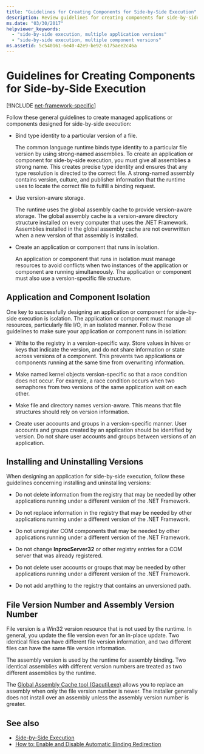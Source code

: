 ```yaml
---
title: "Guidelines for Creating Components for Side-by-Side Execution"
description: Review guidelines for creating components for side-by-side execution. For example, bind type identity to a certain file version, or use version-aware storage.
ms.date: "03/30/2017"
helpviewer_keywords:
  - "side-by-side execution, multiple application versions"
  - "side-by-side execution, multiple component versions"
ms.assetid: 5c540161-6e40-42e9-be92-6175aee2c46a
---
```

# Guidelines for Creating Components for Side-by-Side Execution

[!INCLUDE [net-framework-specific](../includes/net-framework-specific.md)]

Follow these general guidelines to create managed applications or components designed for side-by-side execution:

- Bind type identity to a particular version of a file.

     The common language runtime binds type identity to a particular file version by using strong-named assemblies. To create an application or component for side-by-side execution, you must give all assemblies a strong name. This creates precise type identity and ensures that any type resolution is directed to the correct file. A strong-named assembly contains version, culture, and publisher information that the runtime uses to locate the correct file to fulfill a binding request.

- Use version-aware storage.

     The runtime uses the global assembly cache to provide version-aware storage. The global assembly cache is a version-aware directory structure installed on every computer that uses the .NET Framework. Assemblies installed in the global assembly cache are not overwritten when a new version of that assembly is installed.

- Create an application or component that runs in isolation.

     An application or component that runs in isolation must manage resources to avoid conflicts when two instances of the application or component are running simultaneously. The application or component must also use a version-specific file structure.

## Application and Component Isolation

 One key to successfully designing an application or component for side-by-side execution is isolation. The application or component must manage all resources, particularly file I/O, in an isolated manner. Follow these guidelines to make sure your application or component runs in isolation:

- Write to the registry in a version-specific way. Store values in hives or keys that indicate the version, and do not share information or state across versions of a component. This prevents two applications or components running at the same time from overwriting information.

- Make named kernel objects version-specific so that a race condition does not occur. For example, a race condition occurs when two semaphores from two versions of the same application wait on each other.

- Make file and directory names version-aware. This means that file structures should rely on version information.

- Create user accounts and groups in a version-specific manner. User accounts and groups created by an application should be identified by version. Do not share user accounts and groups between versions of an application.

## Installing and Uninstalling Versions

 When designing an application for side-by-side execution, follow these guidelines concerning installing and uninstalling versions:

- Do not delete information from the registry that may be needed by other applications running under a different version of the .NET Framework.

- Do not replace information in the registry that may be needed by other applications running under a different version of the .NET Framework.

- Do not unregister COM components that may be needed by other applications running under a different version of the .NET Framework.

- Do not change **InprocServer32** or other registry entries for a COM server that was already registered.

- Do not delete user accounts or groups that may be needed by other applications running under a different version of the .NET Framework.

- Do not add anything to the registry that contains an unversioned path.

## File Version Number and Assembly Version Number

 File version is a Win32 version resource that is not used by the runtime. In general, you update the file version even for an in-place update. Two identical files can have different file version information, and two different files can have the same file version information.

 The assembly version is used by the runtime for assembly binding. Two identical assemblies with different version numbers are treated as two different assemblies by the runtime.

 The [Global Assembly Cache tool (Gacutil.exe)](../tools/gacutil-exe-gac-tool.md) allows you to replace an assembly when only the file version number is newer. The installer generally does not install over an assembly unless the assembly version number is greater.

## See also

- [Side-by-Side Execution](side-by-side-execution.md)
- [How to: Enable and Disable Automatic Binding Redirection](../configure-apps/how-to-enable-and-disable-automatic-binding-redirection.md)

